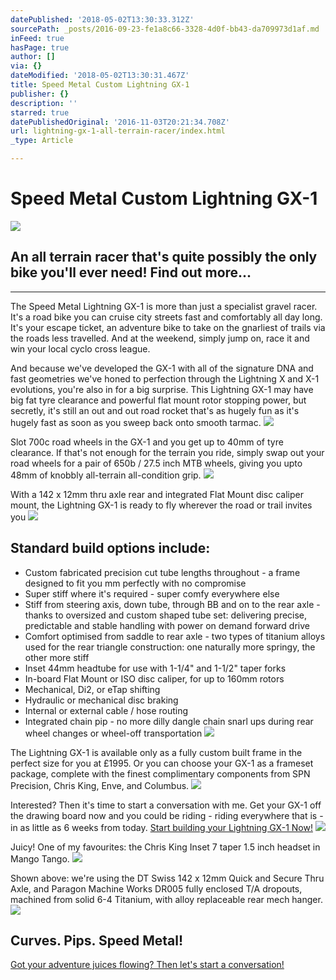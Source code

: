 ```yaml
---
datePublished: '2018-05-02T13:30:33.312Z'
sourcePath: _posts/2016-09-23-fe1a8c66-3328-4d0f-bb43-da709973d1af.md
inFeed: true
hasPage: true
author: []
via: {}
dateModified: '2018-05-02T13:30:31.467Z'
title: Speed Metal Custom Lightning GX-1
publisher: {}
description: ''
starred: true
datePublishedOriginal: '2016-11-03T20:21:34.708Z'
url: lightning-gx-1-all-terrain-racer/index.html
_type: Article

---
```

# Speed Metal Custom Lightning GX-1
![](https://the-grid-user-content.s3-us-west-2.amazonaws.com/853ab024-5fbf-4d94-9991-7573617754b0.jpg)

## An all terrain racer that's quite possibly the only bike you'll ever need! Find out more...

---

The Speed Metal Lightning GX-1 is more than just a specialist gravel racer. It's a road bike you can cruise city streets fast and comfortably all day long. It's your escape ticket, an adventure bike to take on the gnarliest of trails via the roads less travelled. And at the weekend, simply jump on, race it and win your local cyclo cross league. 

And because we've developed the GX-1 with all of the signature DNA and fast geometries we've honed to perfection through the Lightning X and X-1 evolutions, you're also in for a big surprise. This Lightning GX-1 may have big fat tyre clearance and powerful flat mount rotor stopping power, but secretly, it's still an out and out road rocket that's as hugely fun as it's hugely fast as soon as you sweep back onto smooth tarmac.
![](https://the-grid-user-content.s3-us-west-2.amazonaws.com/e4854e3d-3344-473c-a703-c99b4a1aba30.jpg)

Slot 700c road wheels in the GX-1 and you get up to 40mm of tyre clearance. If that's not enough for the terrain you ride, simply swap out your road wheels for a pair of 650b / 27.5 inch MTB wheels, giving you upto 48mm of knobbly all-terrain all-condition grip.
![](https://the-grid-user-content.s3-us-west-2.amazonaws.com/8e380877-dcf2-4aac-871c-804e43f6ba00.jpg)

With a 142 x 12mm thru axle rear and integrated Flat Mount disc caliper mount, the Lightning GX-1 is ready to fly wherever the road or trail invites you
![](https://the-grid-user-content.s3-us-west-2.amazonaws.com/6724f0f1-f4c5-49aa-9e12-39b825d4bd60.jpg)

## Standard build options include:

* Custom fabricated precision cut tube lengths throughout - a frame designed to fit you mm perfectly with no compromise
* Super stiff where it's required - super comfy everywhere else
* Stiff from steering axis, down tube, through BB and on to the rear axle - thanks to oversized and custom shaped tube set: delivering precise, predictable and stable handling with power on demand forward drive
* Comfort optimised from saddle to rear axle - two types of titanium alloys used for the rear triangle construction: one naturally more springy, the other more stiff
* Inset 44mm headtube for use with 1-1/4" and 1-1/2" taper forks
* In-board Flat Mount or ISO disc caliper, for up to 160mm rotors
* Mechanical, Di2, or eTap shifting
* Hydraulic or mechanical disc braking
* Internal or external cable / hose routing
* Integrated chain pip - no more dilly dangle chain snarl ups during rear wheel changes or wheel-off transportation
![](https://the-grid-user-content.s3-us-west-2.amazonaws.com/ce35b6f6-7ee5-4c19-8103-fe59b687ce16.jpg)

The Lightning GX-1 is available only as a fully custom built frame in the perfect size for you at £1995\. Or you can choose your GX-1 as a frameset package, complete with the finest complimentary components from SPN Precision, Chris King, Enve, and Columbus.
![](https://the-grid-user-content.s3-us-west-2.amazonaws.com/e0b55e91-792e-457a-9d2e-973cc01bbcdc.jpg)

Interested? Then it's time to start a conversation with me. Get your GX-1 off the drawing board now and you could be riding - riding everywhere that is - in as little as 6 weeks from today.
[Start building your Lightning GX-1 Now!][0]
![](https://the-grid-user-content.s3-us-west-2.amazonaws.com/b57f40df-985d-4b8e-b704-c6f4606e4c80.jpg)

Juicy! One of my favourites: the Chris King Inset 7 taper 1.5 inch headset in Mango Tango.
![](https://s3-us-west-2.amazonaws.com/the-grid-img/p/8ac424be7f05149e8b0b2724371e92e3c8c7c972.jpg)

Shown above: we're using the DT Swiss 142 x 12mm Quick and Secure Thru Axle, and Paragon Machine Works DR005 fully enclosed T/A dropouts, machined from solid 6-4 Titanium, with alloy replaceable rear mech hanger.
![](https://the-grid-user-content.s3-us-west-2.amazonaws.com/75a65119-e391-4ec9-a234-10075cdfb3ea.jpg)

## Curves. Pips. Speed Metal!
[Got your adventure juices flowing? Then let's start a conversation!][0]

[0]: http://ridefullgas.com/custom-titanium/